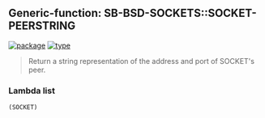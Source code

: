 ## Generic-function: SB-BSD-SOCKETS::SOCKET-PEERSTRING
[![package](https://img.shields.io/badge/Package-SB--BSD--SOCKETS-5f9ea0.svg?style=social&colorA=999999)](../) [![type](https://img.shields.io/badge/Type-Generic--Function-5f9ea0.svg?style=social&colorA=999999)](../#generic-function) 

> Return a string representation of the address and port of SOCKET's
> peer.

### Lambda list
```
(SOCKET)
```
